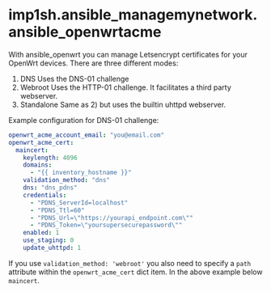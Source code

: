 # imp1sh.ansible_managemynetwork.ansible_openwrtacme
With ansible_openwrt you can manage Letsencrypt certificates for your OpenWrt devices. There are three different modes:

1) DNS
Uses the DNS-01 challenge
2) Webroot
Uses the HTTP-01 challenge. It facilitates a third party webserver.
3) Standalone
Same as 2) but uses the builtin uhttpd webserver.

Example configuration for DNS-01 challenge:
```yaml
openwrt_acme_account_email: "you@email.com"
openwrt_acme_cert:
  maincert:
    keylength: 4096
    domains:
      - "{{ inventory_hostname }}"
    validation_method: "dns"
    dns: "dns_pdns"
    credentials:
      - "PDNS_ServerId=localhost"
      - "PDNS_Ttl=60"
      - "PDNS_Url=\"https://yourapi_endpoint.com\""
      - "PDNS_Token=\"yoursupersecurepassword\""
    enabled: 1
    use_staging: 0
    update_uhttpd: 1
```

If you use `validation_method: 'webroot'` you also need to specify a `path` attribute within the `openwrt_acme_cert` dict item. In the above example below `maincert`.

